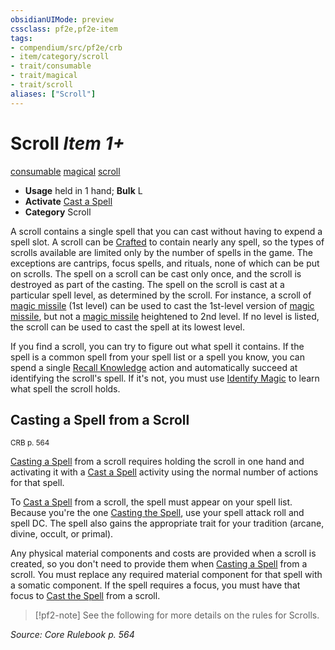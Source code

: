 ```yaml
---
obsidianUIMode: preview
cssclass: pf2e,pf2e-item
tags:
- compendium/src/pf2e/crb
- item/category/scroll
- trait/consumable
- trait/magical
- trait/scroll
aliases: ["Scroll"]
---
```

# Scroll *Item 1+*  
[consumable](../../../rules/traits/consumable.md)  [magical](../../../rules/traits/magical.md)  [scroll](../../../rules/traits/scroll.md)  

- **Usage** held in 1 hand; **Bulk** L
- **Activate** [Cast a Spell](../../../rules/actions/cast-a-spell.md)
- **Category** Scroll

A scroll contains a single spell that you can cast without having to expend a spell slot. A scroll can be [Crafted](../../../rules/actions/craft.md) to contain nearly any spell, so the types of scrolls available are limited only by the number of spells in the game. The exceptions are cantrips, focus spells, and rituals, none of which can be put on scrolls. The spell on a scroll can be cast only once, and the scroll is destroyed as part of the casting. The spell on the scroll is cast at a particular spell level, as determined by the scroll. For instance, a scroll of [magic missile](../../spells/magic-missile.md) (1st level) can be used to cast the 1st-level version of [magic missile](../../spells/magic-missile.md), but not a [magic missile](../../spells/magic-missile.md) heightened to 2nd level. If no level is listed, the scroll can be used to cast the spell at its lowest level.

If you find a scroll, you can try to figure out what spell it contains. If the spell is a common spell from your spell list or a spell you know, you can spend a single [Recall Knowledge](../../../rules/actions/recall-knowledge.md) action and automatically succeed at identifying the scroll's spell. If it's not, you must use [Identify Magic](../../../rules/actions/identify-magic.md) to learn what spell the scroll holds.

## Casting a Spell from a Scroll
<sup>CRB p. 564</sup>

[Casting a Spell](../../../rules/actions/cast-a-spell.md) from a scroll requires holding the scroll in one hand and activating it with a [Cast a Spell](../../../rules/actions/cast-a-spell.md) activity using the normal number of actions for that spell.

To [Cast a Spell](../../../rules/actions/cast-a-spell.md) from a scroll, the spell must appear on your spell list. Because you're the one [Casting the Spell](../../../rules/actions/cast-a-spell.md), use your spell attack roll and spell DC. The spell also gains the appropriate trait for your tradition (arcane, divine, occult, or primal).

Any physical material components and costs are provided when a scroll is created, so you don't need to provide them when [Casting a Spell](../../../rules/actions/cast-a-spell.md) from a scroll. You must replace any required material component for that spell with a somatic component. If the spell requires a focus, you must have that focus to [Cast the Spell](../../../rules/actions/cast-a-spell.md) from a scroll.

> [!pf2-note]
> See the following for more details on the rules for Scrolls.

*Source: Core Rulebook p. 564*